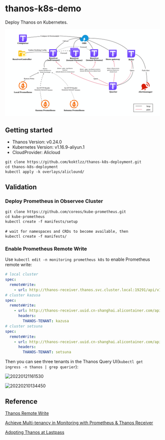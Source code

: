 # thanos-k8s-demo

Deploy Thanos on Kubernetes.

![Overview](./Overview.jpg)

## Getting started

- Thanos Version: v0.24.0
- Kubernetes Version: v1.16.9-aliyun.1
- CloudProvider: Alicloud

```shell
git clone https://github.com/koktlzz/thanos-k8s-deployment.git
cd thanos-k8s-deployment
kubectl apply -k overlays/aliclound/
```

## Validation

### Deploy Prometheus in Observee Cluster

```shell
git clone https://github.com/coreos/kube-prometheus.git
cd kube-prometheus
kubectl create -f manifests/setup

# wait for namespaces and CRDs to become available, then
kubectl create -f manifests/
```

### Enable Prometheus Remote Write

Use `kubectl edit -n monitoring prometheus k8s` to enable Prometheus remote write:

```yaml
# local cluster
spec:
  remoteWrite:
    - url: http://thanos-receiver.thanos.svc.cluster.local:19291/api/v1/receive   
# cluster kazusa
spec:
  remoteWrite:
    - url: http://thanos-receiver.uuid.cn-shanghai.alicontainer.com/api/v1/receive
      headers:
        THANOS-TENANT: kazusa
# cluster setsuna
spec:
  remoteWrite:
    - url: http://thanos-receiver.uuid.cn-shanghai.alicontainer.com/api/v1/receive
      headers:
        THANOS-TENANT: setsuna
```

Then you can see three tenants in the Thanos Query UI(`kubectl get ingress -n thanos | grep querier`):

![20220121161530](https://cdn.jsdelivr.net/gh/koktlzz/NoteImg@main/20220121161530.png)

![20220210134450](https://cdn.jsdelivr.net/gh/koktlzz/NoteImg@main/20220210134450.png)

## Reference

[Thanos Remote Write](https://thanos.io/v0.11/201812_thanos-remote-receive.md/)

[Achieve Multi-tenancy in Monitoring with Prometheus & Thanos Receiver](https://www.infracloud.io/blogs/multi-tenancy-monitoring-thanos-receiver/)

[Adopting Thanos at Lastpass](https://krisztianfekete.org/adopting-thanos-at-lastpass/)
